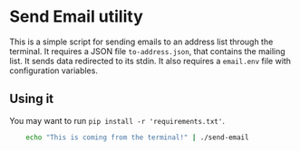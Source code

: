 # Send Email utility
This is a simple script for sending emails to an address list through the terminal. It requires a JSON file `to-address.json`, that contains the mailing list. It sends data redirected to its stdin.
It also requires a `email.env` file with configuration variables.

## Using it
You may want to run `pip install -r 'requirements.txt'`.
```bash
    echo "This is coming from the terminal!" | ./send-email
```